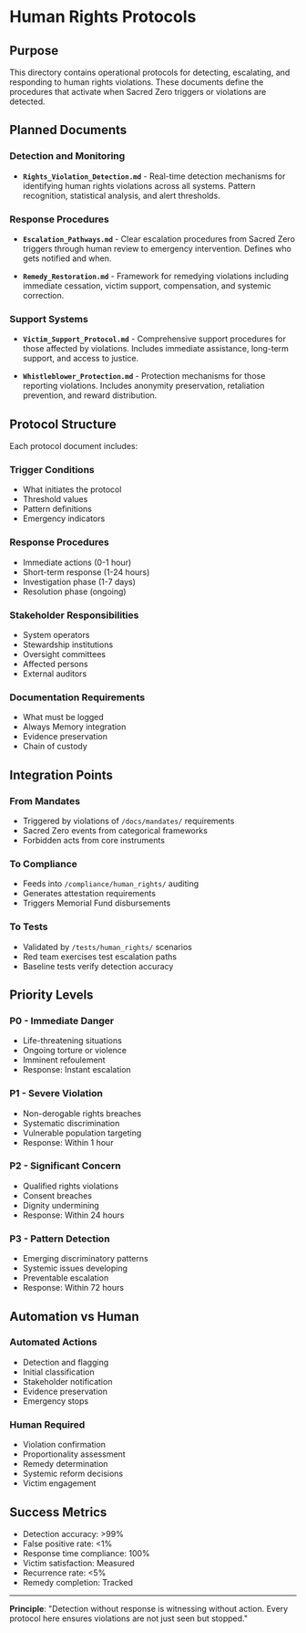# Human Rights Protocols

## Purpose
This directory contains operational protocols for detecting, escalating, and responding to human rights violations. These documents define the procedures that activate when Sacred Zero triggers or violations are detected.

## Planned Documents

### Detection and Monitoring
- **`Rights_Violation_Detection.md`** - Real-time detection mechanisms for identifying human rights violations across all systems. Pattern recognition, statistical analysis, and alert thresholds.

### Response Procedures  
- **`Escalation_Pathways.md`** - Clear escalation procedures from Sacred Zero triggers through human review to emergency intervention. Defines who gets notified and when.

- **`Remedy_Restoration.md`** - Framework for remedying violations including immediate cessation, victim support, compensation, and systemic correction.

### Support Systems
- **`Victim_Support_Protocol.md`** - Comprehensive support procedures for those affected by violations. Includes immediate assistance, long-term support, and access to justice.

- **`Whistleblower_Protection.md`** - Protection mechanisms for those reporting violations. Includes anonymity preservation, retaliation prevention, and reward distribution.

## Protocol Structure

Each protocol document includes:

### Trigger Conditions
- What initiates the protocol
- Threshold values
- Pattern definitions
- Emergency indicators

### Response Procedures
- Immediate actions (0-1 hour)
- Short-term response (1-24 hours)
- Investigation phase (1-7 days)
- Resolution phase (ongoing)

### Stakeholder Responsibilities
- System operators
- Stewardship institutions
- Oversight committees
- Affected persons
- External auditors

### Documentation Requirements
- What must be logged
- Always Memory integration
- Evidence preservation
- Chain of custody

## Integration Points

### From Mandates
- Triggered by violations of `/docs/mandates/` requirements
- Sacred Zero events from categorical frameworks
- Forbidden acts from core instruments

### To Compliance
- Feeds into `/compliance/human_rights/` auditing
- Generates attestation requirements
- Triggers Memorial Fund disbursements

### To Tests
- Validated by `/tests/human_rights/` scenarios
- Red team exercises test escalation paths
- Baseline tests verify detection accuracy

## Priority Levels

### P0 - Immediate Danger
- Life-threatening situations
- Ongoing torture or violence
- Imminent refoulement
- Response: Instant escalation

### P1 - Severe Violation
- Non-derogable rights breaches
- Systematic discrimination
- Vulnerable population targeting
- Response: Within 1 hour

### P2 - Significant Concern
- Qualified rights violations
- Consent breaches
- Dignity undermining
- Response: Within 24 hours

### P3 - Pattern Detection
- Emerging discriminatory patterns
- Systemic issues developing
- Preventable escalation
- Response: Within 72 hours

## Automation vs Human

### Automated Actions
- Detection and flagging
- Initial classification
- Stakeholder notification
- Evidence preservation
- Emergency stops

### Human Required
- Violation confirmation
- Proportionality assessment
- Remedy determination
- Systemic reform decisions
- Victim engagement

## Success Metrics

- Detection accuracy: >99%
- False positive rate: <1%
- Response time compliance: 100%
- Victim satisfaction: Measured
- Recurrence rate: <5%
- Remedy completion: Tracked

---

**Principle**: "Detection without response is witnessing without action. Every protocol here ensures violations are not just seen but stopped."
